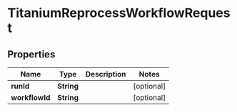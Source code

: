 

# TitaniumReprocessWorkflowRequest


## Properties

| Name | Type | Description | Notes |
|------------ | ------------- | ------------- | -------------|
|**runId** | **String** |  |  [optional] |
|**workflowId** | **String** |  |  [optional] |



